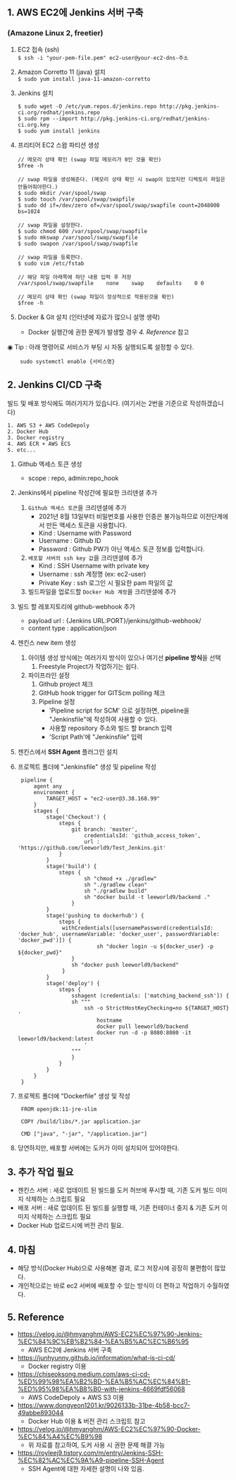 ## 1. AWS EC2에 Jenkins 서버 구축 
### (Amazone Linux 2, freetier)
1. EC2 접속 (ssh)   
    ```$ ssh -i "your-pem-file.pem" ec2-user@your-ec2-dns-주소```

2. Amazon Corretto 11 (java) 설치   
   ```$ sudo yum install java-11-amazon-corretto```

3. Jenkins 설치   
    ```
    $ sudo wget -O /etc/yum.repos.d/jenkins.repo http://pkg.jenkins-ci.org/redhat/jenkins.repo
    $ sudo rpm --import http://pkg.jenkins-ci.org/redhat/jenkins-ci.org.key
    $ sudo yum install jenkins
    ```
   
4. 프리티어 EC2 스왑 파티션 생성
    ```
    // 메모리 상태 확인 (swap 파일 메모리가 0인 것을 확인)
    $free -h
   
    // swap 파일을 생성해준다. (메모리 상태 확인 시 swap이 있었지만 디렉토리 파일은 만들어줘야한다.)
    $ sudo mkdir /var/spool/swap
    $ sudo touch /var/spool/swap/swapfile
    $ sudo dd if=/dev/zero of=/var/spool/swap/swapfile count=2048000 bs=1024

    // swap 파일을 설정한다.
    $ sudo chmod 600 /var/spool/swap/swapfile
    $ sudo mkswap /var/spool/swap/swapfile
    $ sudo swapon /var/spool/swap/swapfile

    // swap 파일을 등록한다.
    $ sudo vim /etc/fstab
   
    // 해당 파일 아래쪽에 하단 내용 입력 후 저장
    /var/spool/swap/swapfile    none    swap    defaults    0 0

    // 메모리 상태 확인 (swap 파일이 정상적으로 적용된것을 확인)
    $free -h
    ```
   
5. Docker & Git 설치 (인터넷에 자료가 많으니 설명 생략)
    - Docker 실행간에 권한 문제가 발생할 경우 _4. Reference_ 참고

◉ Tip : 아래 명령어로 서비스가 부팅 시 자동 실행되도록 설정할 수 있다.   
```
    sudo systemctl enable {서비스명} 
```

## 2. Jenkins CI/CD 구축
빌드 및 배포 방식에도 여러가지가 있습니다. (여기서는 2번을 기준으로 작성하겠습니다)
```
1. AWS S3 + AWS CodeDepoly
2. Docker Hub
3. Docker registry
4. AWS ECR + AWS ECS
5. etc...
```

1. Github 액세스 토큰 생성
   - scope : repo, admin:repo_hook

2. Jenkins에서 pipeline 작성간에 필요한 크리덴셜 추가 
   1. `Github 액세스 토큰`을 크리덴셜에 추가
      - 2021년 8월 13일부터 비밀번호를 사용한 인증은 불가능하므로 이전단계에서 만든 액세스 토큰을 사용합니다.
      - Kind : Username with Password
      - Username : Github ID
      - Password : Github PW가 아닌 액세스 토큰 정보를 입력합니다.
   2. `배포할 서버의 ssh key 값`을 크리덴셜에 추가
      - Kind : SSH Username with private key
      - Username : ssh 계정명 (ex: ec2-user)
      - Private Key : ssh 로그인 시 필요한 pam 파일의 값
   3. 빌드파일을 업로드할 `Docker Hub 계정`을 크리덴셜에 추가

3. 빌드 할 레포지토리에 github-webhook 추가
   - payload url : {Jenkins URL:PORT}/jenkins/github-webhook/
   - content type : application/json

4. 젠킨스 new item 생성 
   1. 아이템 생성 방식에는 여러가지 방식이 있으나 여기선 **pipeline 방식**을 선택 
      1. Freestyle Project가 작업하기는 쉽다.
   2. 파이프라인 설정
      1. Github project 체크
      2. GitHub hook trigger for GITScm polling 체크
      3. Pipeline 설정
         - 'Pipeline script for SCM' 으로 설정하면, pipeline을 "Jenkinsfile"에 작성하여 사용할 수 있다.
         - 사용할 repository 주소와 빌드 할 branch 입력
         - 'Script Path'에 "Jenkinsfile" 입력
         
5. 젠킨스에서 **SSH Agent** 플러그인 설치

6. 프로젝트 폴더에 "Jenkinsfile" 생성 및 pipeline 작성
   ```
    pipeline {
        agent any
        environment {
            TARGET_HOST = "ec2-user@3.38.168.99"
        }
        stages {
            stage('Checkout') {
                steps {
                    git branch: 'master',
                        credentialsId: 'github_access_token',
                        url : 'https://github.com/leeworld9/Test_Jenkins.git'
                }
            }
            stage('build') {
                steps {
                        sh "chmod +x ./gradlew"
                        sh "./gradlew clean"
                        sh "./gradlew build"
                        sh "docker build -t leeworld9/backend ."
                    }
            }
            stage('pushing to dockerhub') {
                steps {
                 withCredentials([usernamePassword(credentialsId: 'docker_hub', usernameVariable: 'docker_user', passwordVariable: 'docker_pwd')]) {
                            sh "docker login -u ${docker_user} -p ${docker_pwd}"
                    }
                    sh "docker push leeworld9/backend"
                 }
            }
            stage('deploy') {
                steps {
                    sshagent (credentials: ['matching_backend_ssh']) {
                    sh """
                        ssh -o StrictHostKeyChecking=no ${TARGET_HOST} '
                            hostname
                            docker pull leeworld9/backend
                            docker run -d -p 8080:8080 -it leeworld9/backend:latest
                        '
                    """
                    }
                }
            }
        }
    }
   ```

7. 프로젝트 폴더에 "Dockerfile" 생성 및 작성
   ```
    FROM openjdk:11-jre-slim
    
    COPY /build/libs/*.jar application.jar
    
    CMD ["java", "-jar", "/application.jar"]
   ```

8. 당연하지만, 배포할 서버에는 도커가 이미 설치되어 있어야한다.

    
## 3. 추가 작업 필요
- 젠킨스 서버 : 새로 업데이트 된 빌드를 도커 허브에 푸시할 때, 기존 도커 빌드 이미지 삭제하는 스크립트 필요
- 배포 서버 : 새로 업데이트 된 빌드를 실행할 때, 기존 컨테이너 중지 & 기존 도커 이미지 삭제하는 스크립트 필요
- Docker Hub 업로드시에 버전 관리 필요.

## 4. 마침
- 해당 방식(Docker Hub)으로 사용해본 결과, 로그 저장시에 굉장히 불편함이 많았다.
- 개인적으로는 바로 ec2 서버에 배포할 수 있는 방식이 더 편하고 작업하기 수월하였다.
    
## 5. Reference
- https://velog.io/@hmyanghm/AWS-EC2%EC%97%90-Jenkins-%EC%84%9C%EB%B2%84-%EA%B5%AC%EC%B6%95
  - AWS EC2에 Jenkins 서버 구축
- https://junhyunny.github.io/information/what-is-ci-cd/
  - Docker registry 이용
- https://chiseoksong.medium.com/aws-ci-cd-%ED%99%98%EA%B2%BD-%EA%B5%AC%EC%84%B1-%ED%95%98%EA%B8%B0-with-jenkins-4669fdf56068
  - AWS CodeDepoly + AWS S3 이용
- https://www.dongyeon1201.kr/9026133b-31be-4b58-bcc7-49abbe893044
  - Docker Hub 이용 & 버전 관리 스크립트 참고
- https://velog.io/@hmyanghm/AWS-EC2%EC%97%90-Docker-%EC%84%A4%EC%B9%98
  - 위 자료를 참고하여, 도커 사용 시 권한 문제 해결 가능
- https://royleej9.tistory.com/m/entry/Jenkins-SSH-%EC%82%AC%EC%9A%A9-pipeline-SSH-Agent
  - SSH Agent에 대한 자세한 설명이 나와 있음.
